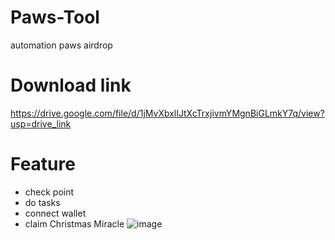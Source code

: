 # Paws-Tool
automation paws airdrop

# Download link

https://drive.google.com/file/d/1jMvXbxlIJtXcTrxjivmYMgnBiGLmkY7q/view?usp=drive_link

# Feature
+ check point
+ do tasks
+ connect wallet
+ claim Christmas Miracle
  ![image](https://github.com/user-attachments/assets/a4d884f3-2ffc-469c-84fe-0ab5e31b0750)
